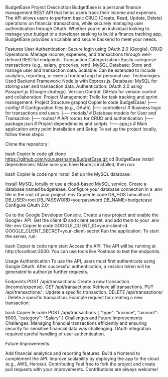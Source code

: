 BudgetEase
Project Description
BudgetEase is a personal finance management REST API that helps users track their income and expenses. The API allows users to perform basic CRUD (Create, Read, Update, Delete) operations on financial transactions, while securely managing user authentication through OAuth. Whether you’re an individual looking to manage your budget or a developer seeking to build a finance tracking app, BudgetEase provides a scalable and secure backend to meet your needs.

Features
User Authentication: Secure login using OAuth 2.0 (Google).
CRUD Operations: Manage income, expenses, and transactions through well-defined RESTful endpoints.
Transaction Categorization: Easily categorize transactions (e.g., salary, groceries, rent).
MySQL Database: Store and manage user and transaction data.
Scalable: Can be extended to include analytics, reporting, or even a frontend app for personal use.
Technologies Used
Backend Framework: Node.js with Express.js.
Database: MySQL for storing user and transaction data.
Authentication: OAuth 2.0 using Passport.js (Google strategy).
Version Control: GitHub for version control and collaboration.
Project Management: Trello for task tracking and sprint management.
Project Structure
graphql
Copier le code
BudgetEase/
├── config/               # Configuration files (e.g., OAuth)
├── controllers/          # Business logic for transactions and users
├── models/               # Database models for User and Transaction
├── routes/               # API routes for CRUD and authentication
├── package.json          # Project dependencies and scripts
└── app.js                # Main application entry point
Installation and Setup
To set up the project locally, follow these steps:

Clone the repository:

bash
Copier le code
git clone https://github.com/yourusername/BudgetEase.git
cd BudgetEase
Install dependencies: Make sure you have Node.js installed, then run:

bash
Copier le code
npm install
Set up the MySQL database:

Install MySQL locally or use a cloud-based MySQL service.
Create a database named budgetease.
Configure your database connection in a .env file in the root of your project:
env
Copier le code
DB_HOST=localhost
DB_USER=root
DB_PASSWORD=yourpassword
DB_NAME=budgetease
Configure OAuth 2.0:

Go to the Google Developer Console.
Create a new project and enable the Google+ API.
Get the client ID and client secret, and add them to your .env file:
env
Copier le code
GOOGLE_CLIENT_ID=your-client-id
GOOGLE_CLIENT_SECRET=your-client-secret
Run the application: To start the server, run:

bash
Copier le code
npm start
Access the API: The API will be running at http://localhost:3000. You can use tools like Postman to test the endpoints.

Usage
Authentication
To use the API, users must first authenticate using Google OAuth. After successful authentication, a session token will be generated to authorize further requests.

Endpoints
POST /api/transactions: Create a new transaction (income/expense).
GET /api/transactions: Retrieve all transactions.
PUT /api/transactions/
: Update a specific transaction.
DELETE /api/transactions/
: Delete a specific transaction.
Example request for creating a new transaction:

bash
Copier le code
POST /api/transactions
{
  "type": "income",
  "amount": 5000,
  "category": "Salary"
}
Challenges and Future Improvements
Challenges: Managing financial transactions efficiently and ensuring security for sensitive financial data was challenging. OAuth integration required careful handling of user authentication.

Future Improvements:

Add financial analytics and reporting features.
Build a frontend to complement the API.
Improve scalability by deploying the app to the cloud (e.g., AWS, Heroku).
Contributing
Feel free to fork the project and create pull requests with your improvements. Contributions are always welcome!
